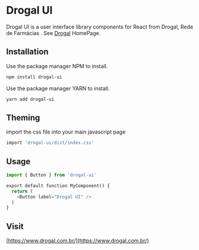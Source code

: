# Drogal UI

Drogal UI is a user interface library components for React from Drogal, Rede de Farmácias . See [Drogal](https://www.drogal.com.br/) HomePage.

## Installation

Use the package manager NPM to install.

```bash
npm install drogal-ui
```

Use the package manager YARN to install.

```bash
yarn add drogal-ui
```

## Theming

import the css file into your main javascript page

```bash
import 'drogal-ui/dist/index.css'
```

## Usage

```python
import { Button } from 'drogal-ui'

export default function MyComponent() {
  return (
    <Button label="Drogal UI" />
  )
}
```


## Visit

[https://www.drogal.com.br/](https://www.drogal.com.br/)


<!-- Erro npm login
npm config set registry https://registry.npmjs.org/


npm login npm config set scope=@my-company -->